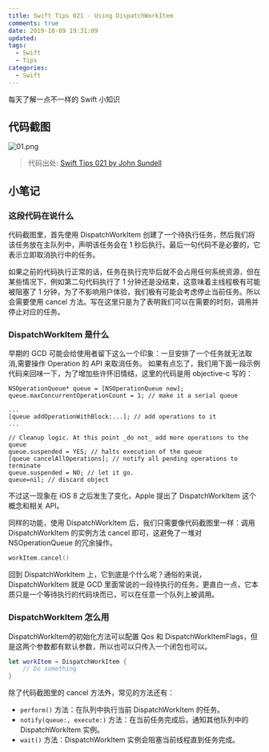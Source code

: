 ```yaml
---
title: Swift Tips 021 - Using DispatchWorkItem
comments: true
date: 2019-10-09 19:31:09
updated:
tags:
  - Swift
  - Tips
categories:
  - Swift
---
```


每天了解一点不一样的 Swift 小知识

<!-- more -->

## 代码截图

![01.png](01.png)

> 代码出处: [Swift Tips 021 by John Sundell](https://github.com/JohnSundell/SwiftTips#21-using-dispatchworkitem)

## 小笔记

### 这段代码在说什么

代码截图里，首先使用 DispatchWorkItem 创建了一个待执行任务，然后我们将该任务放在主队列中，声明该任务会在 1 秒后执行。最后一句代码不是必要的，它表示立即取消执行中的任务。

如果之前的代码执行正常的话，任务在执行完毕后就不会占用任何系统资源，但在某些情况下，例如第二句代码执行了 1 分钟还是没结束，这意味着主线程极有可能被阻塞了 1 分钟，为了不影响用户体验，我们极有可能会考虑停止当前任务。所以会需要使用 cancel 方法。写在这里只是为了表明我们可以在需要的时刻，调用并停止对应的任务。

### DispatchWorkItem 是什么

早期的 GCD 可能会给使用者留下这么一个印象：一旦安排了一个任务就无法取消,需要操作 Operation 的 API 来取消任务。
如果有点忘了，我们用下面一段示例代码来回味一下，为了增加些许怀旧情结，这里的代码是用 objective-c 写的：

``` objc
NSOperationQueue* queue = [NSOperationQueue new];
queue.maxConcurrentOperationCount = 1; // make it a serial queue

...
[queue addOperationWithBlock:...]; // add operations to it
...

// Cleanup logic. At this point _do not_ add more operations to the queue
queue.suspended = YES; // halts execution of the queue
[queue cancelAllOperations]; // notify all pending operations to terminate
queue.suspended = NO; // let it go.
queue=nil; // discard object
```

不过这一现象在 iOS 8 之后发生了变化，Apple 提出了 DispatchWorkItem 这个概念和相关 API。

同样的功能，使用 DispatchWorkItem 后，我们只需要像代码截图里一样：调用 DispatchWorkItem 的实例方法 cancel 即可，这避免了一堆对 NSOperationQueue 的冗余操作。

```swift
workItem.cancel()
```

回到 DispatchWorkItem 上，它到底是个什么呢？通俗的来说，DispatchWorkItem 就是 GCD 里面常说的一段待执行的任务，更直白一点，它本质只是一个等待执行的代码块而已，可以在任意一个队列上被调用。

### DispatchWorkItem 怎么用

DispatchWorkItem的初始化方法可以配置 Qos 和 DispatchWorkItemFlags，但是这两个参数都有默认参数，所以也可以只传入一个闭包也可以。

```swift
let workItem = DispatchWorkItem {
    // Do something
}
```

除了代码截图里的 cancel 方法外，常见的方法还有：

* `perform()` 方法：在队列中执行当前 DispatchWorkItem 的任务。
* `notify(queue:, execute:)` 方法：在当前任务完成后，通知其他队列中的 DispatchWorkItem 实例。
* `wait()` 方法：DispatchWorkItem 实例会阻塞当前线程直到任务完成。

